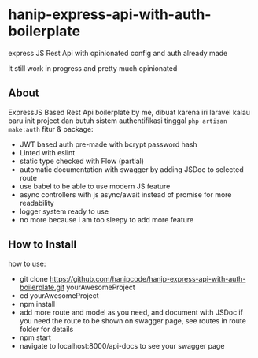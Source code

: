 # hanip-express-api-with-auth-boilerplate

express JS Rest Api with opinionated config and auth already made

It still work in progress and pretty much opinionated

## About

ExpressJS Based Rest Api boilerplate by me, dibuat karena iri laravel kalau baru init project dan butuh sistem authentifikasi tinggal `php artisan make:auth`
fitur & package:

- JWT based auth pre-made with bcrypt password hash
- Linted with eslint
- static type checked with Flow (partial)
- automatic documentation with swagger by adding JSDoc to selected route
- use babel to be able to use modern JS feature
- async controllers with js async/await instead of promise for more readability
- logger system ready to use
- no more because i am too sleepy to add more feature

## How to Install

how to use:

- git clone https://github.com/hanipcode/hanip-express-api-with-auth-boilerplate.git yourAwesomeProject
- cd yourAwesomeProject
- npm install
- add more route and model as you need, and document with JSDoc if you need the route to be shown on swagger page, see routes in route folder for details
- npm start
- navigate to localhost:8000/api-docs to see your swagger page

